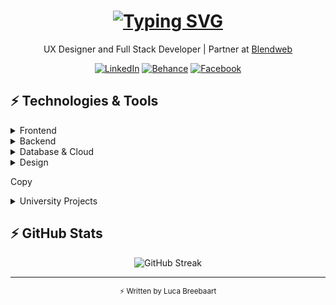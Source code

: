 <h1 align="center">
  <a href="https://git.io/typing-svg"><img src="https://readme-typing-svg.demolab.com?font=Fira+Code&weight=600&size=32&duration=3000&pause=1000&center=true&vCenter=true&repeat=true&random=false&width=435&lines=Luca+Breebaart;Full+Stack+Developer;UX+Designer&color=FFFFFF" alt="Typing SVG" /></a>
</h1>
<p align="center">
    UX Designer and Full Stack Developer | Partner at <a href="https://blendweb.co.za">Blendweb</a>
</p>
<div align="center">
  
  [![LinkedIn](https://img.shields.io/badge/-LinkedIn-0A66C2?style=flat-square&logo=linkedin&logoColor=white)](https://linkedin.com/in/lucabreebaart)
  [![Behance](https://img.shields.io/badge/-Behance-1769FF?style=flat-square&logo=behance&logoColor=white)](https://behance.net/lucabreebaart1)
  [![Facebook](https://img.shields.io/badge/-Facebook-1877F2?style=flat-square&logo=facebook&logoColor=white)](https://facebook.com/LucaBreebaart)
  
</div>

## ⚡ Technologies & Tools

<details>
<summary>Frontend</summary>

![TypeScript](https://img.shields.io/badge/-TypeScript-3178C6?style=flat-square&logo=typescript&logoColor=white)
![JavaScript](https://img.shields.io/badge/-JavaScript-F7DF1E?style=flat-square&logo=javascript&logoColor=black)
![React Native](https://img.shields.io/badge/-React_Native-61DAFB?style=flat-square&logo=react&logoColor=black)
![Angular](https://img.shields.io/badge/-Angular-DD0031?style=flat-square&logo=angular&logoColor=white)
![Next.js](https://img.shields.io/badge/-Next.js-000000?style=flat-square&logo=next.js&logoColor=white)
![TailwindCSS](https://img.shields.io/badge/-TailwindCSS-38B2AC?style=flat-square&logo=tailwind-css&logoColor=white)
![Webflow](https://img.shields.io/badge/-Webflow-4353FF?style=flat-square&logo=webflow&logoColor=white)
![CSS3](https://img.shields.io/badge/-CSS3-1572B6?style=flat-square&logo=css3&logoColor=white)

</details>

<details>
<summary>Backend</summary>

![Node.js](https://img.shields.io/badge/-Node.js-339933?style=flat-square&logo=node.js&logoColor=white)
![PHP](https://img.shields.io/badge/-PHP-777BB4?style=flat-square&logo=php&logoColor=white)
![C#](https://img.shields.io/badge/-C%23-239120?style=flat-square&logo=c-sharp&logoColor=white)
![Deno](https://img.shields.io/badge/-Deno-000000?style=flat-square&logo=deno&logoColor=white)

</details>

<details>
<summary>Database & Cloud</summary>

![PostgreSQL](https://img.shields.io/badge/-PostgreSQL-336791?style=flat-square&logo=postgresql&logoColor=white)
![MongoDB](https://img.shields.io/badge/-MongoDB-47A248?style=flat-square&logo=mongodb&logoColor=white)
![Firebase](https://img.shields.io/badge/-Firebase-FFCA28?style=flat-square&logo=firebase&logoColor=black)
![Supabase](https://img.shields.io/badge/-Supabase-3ECF8E?style=flat-square&logo=supabase&logoColor=white)
![Google Cloud](https://img.shields.io/badge/-Google_Cloud-4285F4?style=flat-square&logo=google-cloud&logoColor=white)
![Cloudflare](https://img.shields.io/badge/-Cloudflare-F38020?style=flat-square&logo=cloudflare&logoColor=white)
![Aiven](https://img.shields.io/badge/-Aiven-FF4A1F?style=flat-square&logo=aiven&logoColor=white)

</details>

<details>
<summary>Design</summary>

![Figma](https://img.shields.io/badge/-Figma-F24E1E?style=flat-square&logo=figma&logoColor=white)
![Adobe Creative Suite](https://img.shields.io/badge/-Adobe_Creative_Suite-FF0000?style=flat-square&logo=adobe&logoColor=white)
![Framer](https://img.shields.io/badge/-Framer-0055FF?style=flat-square&logo=framer&logoColor=white)

</details>

Copy<details>
<summary>University Projects</summary>

### Term 4
[Formins](https://github.com/LucaBreebaart/Formins)  

### Term 3
[Du Fang](https://github.com/LucaBreebaart/Du_Fang)  

### Term 2
[Lycra](https://github.com/LucaBreebaart/lycra)  

### Term 1
[Radian](https://github.com/LucaBreebaart/Radian) 

</details>

## ⚡ GitHub Stats

<div align="center">
  
![GitHub Streak](https://github-readme-streak-stats.herokuapp.com/?user=LucaBreebaart&theme=dark&hide_border=true&background=00000000&ring=FFFFFF&fire=FFFFFF&currStreakLabel=FFFFFF&sideLabels=FFFFFF&dates=FFFFFF&currStreakNum=FFFFFF&sideNums=FFFFFF)

</div>

---

<div align="center">
  <sub>⚡ Written by Luca Breebaart</sub>
</div>
